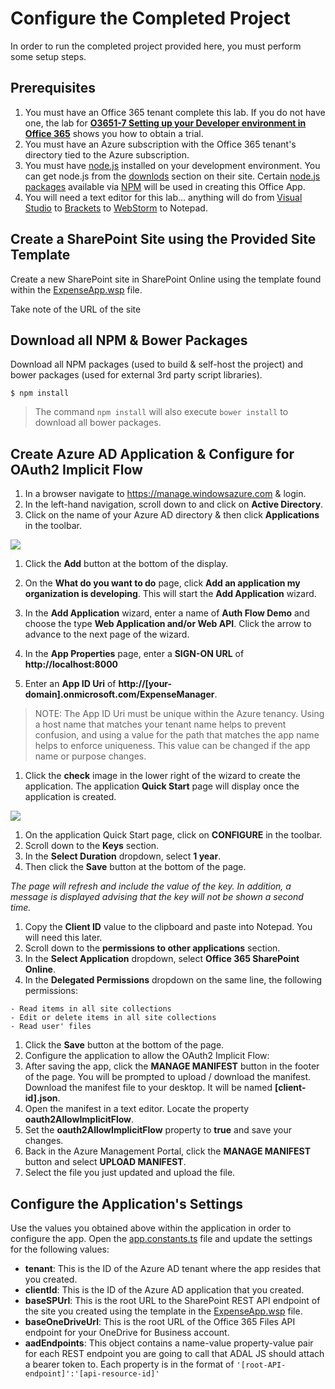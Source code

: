 # Configure the Completed Project
In order to run the completed project provided here, you must perform some setup steps. 

## Prerequisites
1. You must have an Office 365 tenant complete this lab. If you do not have one, the lab for **[O3651-7 Setting up your Developer environment in Office 365](https://github.com/OfficeDev/TrainingContent/blob/master/O3651/O3651-5%20Getting%20started%20with%20Office%20365%20APIs/Lab.md)** shows you how to obtain a trial.
1. You must have an Azure subscription with the Office 365 tenant's directory tied to the Azure subscription.
1. You must have [node.js](http://nodejs.org/) installed on your development environment. You can get node.js from the [downlods](http://nodejs.org/download/) section on their site. Certain [node.js packages](https://www.npmjs.org) available via [NPM](htttps://www.npmjs.org) will be used in creating this Office App.
1. You will need a text editor for this lab... anything will do from [Visual Studio](https://www.visualstudio.com/) to [Brackets](http://www.brackets.io) to [WebStorm](https://www.jetbrains.com/webstorm/) to Notepad.

## Create a SharePoint Site using the Provided Site Template
Create a new SharePoint site in SharePoint Online using the template found within the [ExpenseApp.wsp](ExpenseApp.wsp) file.

Take note of the URL of the site 

## Download all NPM & Bower Packages
Download all NPM packages (used to build & self-host the project) and bower packages (used for external 3rd party script libraries).

````
$ npm install
````

> The command `npm install` will also execute `bower install` to download all bower packages.

## Create Azure AD Application & Configure for OAuth2 Implicit Flow
1. In a browser navigate to https://manage.windowsazure.com & login.
1. In the left-hand navigation, scroll down to and click on **Active Directory**.
1. Click on the name of your Azure AD directory & then click **Applications** in the toolbar. 

  ![](../Images/AzureAdApp01.png)

1. Click the **Add** button at the bottom of the display.
1. On the **What do you want to do** page, click **Add an application my organization is developing**. This will start the **Add Application** wizard.
1. In the **Add Application** wizard, enter a name of **Auth Flow Demo** and choose the type **Web Application and/or Web API**. Click the arrow to advance to the next page of the wizard.
1. In the **App Properties** page, enter a **SIGN-ON URL** of **http://localhost:8000**

1. Enter an **App ID Uri** of **http://[your-domain].onmicrosoft.com/ExpenseManager**.
  > NOTE: The App ID Uri must be unique within the Azure tenancy. Using a host name that matches your tenant name helps to prevent confusion, and using a value for the path that matches the app name helps to enforce uniqueness. This value can be changed if the app name or purpose changes.
1. Click the **check** image in the lower right of the wizard to create the application. The application **Quick Start** page will display once the application is created.

  ![](../Images/AzureAdApp02.png)

1. On the application Quick Start page, click on **CONFIGURE** in the toolbar.
1. Scroll down to the **Keys** section. 
  1. In the **Select Duration** dropdown, select **1 year**. 
  1. Then click the **Save** button at the bottom of the page.

  *The page will refresh and include the value of the key. In addition, a message is displayed advising that the key will not be shown a second time.*

1. Copy the **Client ID** value to the clipboard and paste into Notepad. You will need this later.
1. Scroll down to the **permissions to other applications** section. 
  1. In the **Select Application** dropdown, select **Office 365 SharePoint Online**. 
  1. In the **Delegated Permissions** dropdown on the same line, the following permissions:
  
    - Read items in all site collections
    - Edit or delete items in all site collections
    - Read user' files

1. Click the **Save** button at the bottom of the page.
1. Configure the application to allow the OAuth2 Implicit Flow:
  1. After saving the app, click the **MANAGE MANIFEST** button in the footer of the page. You will be prompted to upload / download the manifest. Download the manifest file to your desktop. It will be named **[client-id].json**.
  1. Open the manifest in a text editor. Locate the property **oauth2AllowImplicitFlow**.
  1. Set the **oauth2AllowImplicitFlow** property to **true** and save your changes.
  1. Back in the Azure Management Portal, click the **MANAGE MANIFEST** button and select **UPLOAD MANIFEST**.
  1. Select the file you just updated and upload the file.

## Configure the Application's Settings
Use the values you obtained above within the application in order to configure the app. Open the [app.constants.ts](src/app/expenseApp/app.constants.ts) file and update the settings for the following values:

- **tenant**: This is the ID of the Azure AD tenant where the app resides that you created.
- **clientId**: This is the ID of the Azure AD application that you created.
- **baseSPUrl**: This is the root URL to the SharePoint REST API endpoint of the site you created using the template in the [ExpenseApp.wsp](ExpenseApp.wsp) file.
- **baseOneDriveUrl**: This is the root URL of the Office 365 Files API endpoint for your OneDrive for Business account.
- **aadEndpoints**: This object contains a name-value property-value pair for each REST endpoint you are going to call that ADAL JS should attach a bearer token to. Each property is in the format of `'[root-API-endpoint]':'[api-resource-id]'`


















